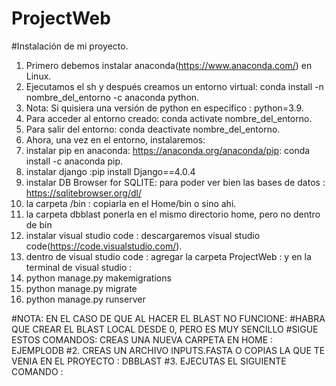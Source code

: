 # ProjectWeb

#Instalación de mi proyecto.

1. Primero debemos instalar anaconda(https://www.anaconda.com/) en Linux.
2. Ejecutamos el sh y después creamos un entorno virtual: conda install -n nombre_del_entorno -c anaconda python.
3. Nota: Si quisiera una versión de python en específico : python=3.9.
4. Para acceder al entorno creado: conda activate nombre_del_entorno.
5. Para salir del entorno: conda deactivate nombre_del_entorno.
6. Ahora, una vez en el entorno, instalaremos:
7. instalar pip en anaconda: https://anaconda.org/anaconda/pip: conda install -c anaconda pip.
8. instalar django :pip install Django==4.0.4
9. instalar DB Browser for SQLITE: para poder ver bien las bases de datos : https://sqlitebrowser.org/dl/
10. la carpeta /bin : copiarla en el Home/bin o sino ahi.
11. la carpeta dbblast ponerla en el mismo directorio home, pero no dentro de bin
12. instalar visual studio code : descargaremos visual studio code(https://code.visualstudio.com/).
13. dentro de visual studio code : agregar la carpeta ProjectWeb : y en la terminal de visual studio : 
14. python manage.py makemigrations
15. python manage.py migrate
15. python manage.py runserver

#NOTA: EN EL CASO DE QUE AL HACER EL BLAST NO FUNCIONE:
#HABRA QUE CREAR EL BLAST LOCAL DESDE 0, PERO ES MUY SENCILLO
#SIGUE ESTOS COMANDOS: CREAS UNA NUEVA CARPETA EN HOME : EJEMPLODB 
#2. CREAS UN ARCHIVO INPUTS.FASTA O COPIAS LA QUE TE VENIA EN EL PROYECTO : DBBLAST
#3. EJECUTAS EL SIGUIENTE COMANDO :
